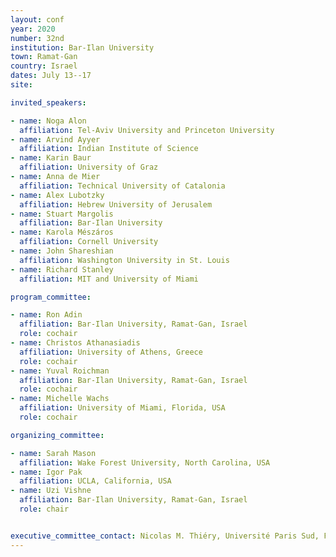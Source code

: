 ```yaml
---
layout: conf
year: 2020
number: 32nd
institution: Bar-Ilan University
town: Ramat-Gan
country: Israel
dates: July 13--17
site: 

invited_speakers:

- name: Noga Alon
  affiliation: Tel-Aviv University and Princeton University
- name: Arvind Ayyer
  affiliation: Indian Institute of Science
- name: Karin Baur
  affiliation: University of Graz
- name: Anna de Mier
  affiliation: Technical University of Catalonia
- name: Alex Lubotzky
  affiliation: Hebrew University of Jerusalem
- name: Stuart Margolis
  affiliation: Bar-Ilan University
- name: Karola Mészáros
  affiliation: Cornell University
- name: John Shareshian
  affiliation: Washington University in St. Louis
- name: Richard Stanley
  affiliation: MIT and University of Miami 

program_committee:

- name: Ron Adin
  affiliation: Bar-Ilan University, Ramat-Gan, Israel
  role: cochair
- name: Christos Athanasiadis
  affiliation: University of Athens, Greece
  role: cochair
- name: Yuval Roichman
  affiliation: Bar-Ilan University, Ramat-Gan, Israel
  role: cochair
- name: Michelle Wachs
  affiliation: University of Miami, Florida, USA
  role: cochair

organizing_committee:

- name: Sarah Mason
  affiliation: Wake Forest University, North Carolina, USA
- name: Igor Pak
  affiliation: UCLA, California, USA
- name: Uzi Vishne
  affiliation: Bar-Ilan University, Ramat-Gan, Israel
  role: chair


executive_committee_contact: Nicolas M. Thiéry, Université Paris Sud, France
---
```

